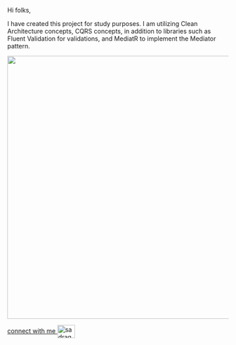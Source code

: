 Hi folks,

I have created this project for study purposes. I am utilizing Clean Architecture concepts, CQRS concepts, in addition to libraries such as Fluent Validation for validations, and MediatR to implement the Mediator pattern.

<img src="https://miro.medium.com/v2/resize:fit:720/format:webp/1*gNMlCdPkghf_2F8v3MGtqA.png" width="600" />

<a href="https://linkedin.com/in/sadraquecuellar" target="_blank"> connect with me  <img align="center" src="https://raw.githubusercontent.com/rahuldkjain/github-profile-readme-generator/master/src/images/icons/Social/linked-in-alt.svg" alt="sadraquecuellar" height="30" width="40" /> </a>
</p>
